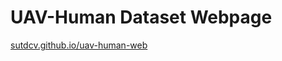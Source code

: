 # UAV-Human Dataset Webpage

[sutdcv.github.io/uav-human-web](https://sutdcv.github.io/uav-human-web)
